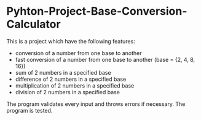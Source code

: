 # Pyhton-Project-Base-Conversion-Calculator

This is a project which have the following features:
- conversion of a number from one base to another
- fast conversion of a number from one base to another (base = {2, 4, 8, 16})
- sum of 2 numbers in a specified base
- difference of 2 numbers in a specified base
- multiplication of 2 numbers in a specified base
- division of 2 numbers in a specified base

The program validates every input and throws errors if necessary.
The program is tested.
